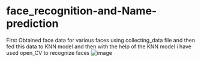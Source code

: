 # face_recognition-and-Name-prediction
First Obtained face data for various faces using collecting_data file and then fed this data to KNN model and then with the help of the KNN model i have used open_CV to recognize faces
![image](https://user-images.githubusercontent.com/51998515/120114835-9e507a80-c19e-11eb-8ff3-bf3a73c1bc5c.png)
